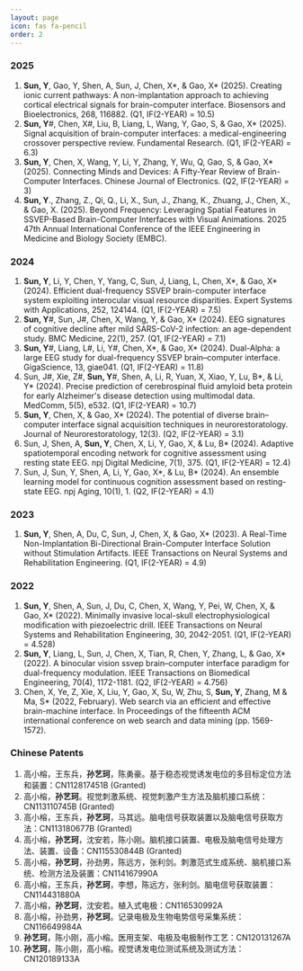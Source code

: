 ```yaml
---
layout: page
icon: fas fa-pencil
order: 2
---
```


### 2025
1. **Sun, Y**, Gao, Y, Shen, A, Sun, J, Chen, X*, & Gao, X* (2025). Creating ionic current pathways: A non-implantation approach to achieving cortical electrical signals for brain-computer interface. Biosensors and Bioelectronics, 268, 116882. (Q1, IF(2-YEAR) = 10.5)
2. **Sun, Y**#, Chen, X#, Liu, B, Liang, L, Wang, Y, Gao, S, & Gao, X* (2025). Signal acquisition of brain-computer interfaces: a medical-engineering crossover perspective review. Fundamental Research. (Q1, IF(2-YEAR) = 6.3)
3. **Sun, Y**, Chen, X, Wang, Y, Li, Y, Zhang, Y, Wu, Q, Gao, S, & Gao, X* (2025). Connecting Minds and Devices: A Fifty-Year Review of Brain-Computer Interfaces. Chinese Journal of Electronics. (Q2, IF(2-YEAR) = 3)
4. **Sun, Y**., Zhang, Z., Qi, Q., Li, X., Sun, J., Zhang, K., Zhuang, J., Chen, X., & Gao, X. (2025). Beyond Frequency: Leveraging Spatial Features in SSVEP-Based Brain-Computer Interfaces with Visual Animations. 2025 47th Annual International Conference of the IEEE Engineering in Medicine and Biology Society (EMBC). 

### 2024
1. **Sun, Y**, Li, Y, Chen, Y, Yang, C, Sun, J, Liang, L, Chen, X*, & Gao, X* (2024). Efficient dual-frequency SSVEP brain-computer interface system exploiting interocular visual resource disparities. Expert Systems with Applications, 252, 124144. (Q1, IF(2-YEAR) = 7.5)
2. **Sun, Y**#, Sun, J#, Chen, X, Wang, Y, & Gao, X* (2024). EEG signatures of cognitive decline after mild SARS-CoV-2 infection: an age-dependent study. BMC Medicine, 22(1), 257. (Q1, IF(2-YEAR) = 7.1)
3. **Sun, Y**#, Liang, L#, Li, Y#, Chen, X*, & Gao, X* (2024). Dual-Alpha: a large EEG study for dual-frequency SSVEP brain–computer interface. GigaScience, 13, giae041. (Q1, IF(2-YEAR) = 11.8)
4. Sun, J#, Xie, Z#, **Sun, Y**#, Shen, A, Li, R, Yuan, X, Xiao, Y, Lu, B*, & Li, Y* (2024). Precise prediction of cerebrospinal fluid amyloid beta protein for early Alzheimer's disease detection using multimodal data. MedComm, 5(5), e532. (Q1, IF(2-YEAR) = 10.7)
5. **Sun, Y**, Chen, X, & Gao, X* (2024). The potential of diverse brain–computer interface signal acquisition techniques in neurorestoratology. Journal of Neurorestoratology, 12(3). (Q2, IF(2-YEAR) = 3.1)
6. Sun, J, Shen, A, **Sun, Y**, Chen, X, Li, Y, Gao, X, & Lu, B* (2024). Adaptive spatiotemporal encoding network for cognitive assessment using resting state EEG. npj Digital Medicine, 7(1), 375. (Q1, IF(2-YEAR) = 12.4)
7. Sun, J, Sun, Y, Shen, A, Li, Y, Gao, X*, & Lu, B* (2024). An ensemble learning model for continuous cognition assessment based on resting-state EEG. npj Aging, 10(1), 1. (Q2, IF(2-YEAR) = 4.1)

### 2023
1. **Sun, Y**, Shen, A, Du, C, Sun, J, Chen, X, & Gao, X* (2023). A Real-Time Non-Implantation Bi-Directional Brain-Computer Interface Solution without Stimulation Artifacts. IEEE Transactions on Neural Systems and Rehabilitation Engineering. (Q1, IF(2-YEAR) = 4.9)


### 2022
1. **Sun, Y**, Shen, A, Sun, J, Du, C, Chen, X, Wang, Y, Pei, W, Chen, X, & Gao, X* (2022). Minimally invasive local-skull electrophysiological modification with piezoelectric drill. IEEE Transactions on Neural Systems and Rehabilitation Engineering, 30, 2042-2051. (Q1, IF(2-YEAR) = 4.528)
2. **Sun, Y**, Liang, L, Sun, J, Chen, X, Tian, R, Chen, Y, Zhang, L, & Gao, X* (2022). A binocular vision ssvep brain–computer interface paradigm for dual-frequency modulation. IEEE Transactions on Biomedical Engineering, 70(4), 1172-1181. (Q2, IF(2-YEAR) = 4.756)
3. Chen, X, Ye, Z, Xie, X, Liu, Y, Gao, X, Su, W, Zhu, S, **Sun, Y**, Zhang, M & Ma, S* (2022, February). Web search via an efficient and effective brain-machine interface. In Proceedings of the fifteenth ACM international conference on web search and data mining (pp. 1569-1572).

### Chinese Patents
1. 高小榕，王东兵，**孙艺珂**，陈勇豪。基于稳态视觉诱发电位的多目标定位方法和装置：CN112817451B (Granted)
2. 高小榕，**孙艺珂**。视觉刺激系统、视觉刺激产生方法及脑机接口系统：CN113110745B (Granted)
3. 高小榕，王东兵，**孙艺珂**，马其远。脑电信号获取装置以及脑电信号获取方法：CN113180677B (Granted)
4. 高小榕，**孙艺珂**，沈安若，陈小刚。脑机接口装置、电极及脑电信号处理方法、装置、设备：CN115530844B (Granted)
5. 高小榕，**孙艺珂**，孙劲男，陈远方，张利剑。刺激范式生成系统、脑机接口系统、检测方法及装置：CN114167990A
6. 高小榕，王东兵，**孙艺珂**，李想，陈远方，张利剑。脑电信号获取装置：CN114431880A
7. 高小榕，**孙艺珂**，沈安若。植入式电极：CN116530992A
8. 高小榕，孙劲男，**孙艺珂**。记录电极及生物电势信号采集系统：CN116649984A
9. **孙艺珂**，陈小刚，高小榕。医用支架、电极及电极制作工艺：CN120131267A
10. **孙艺珂**，陈小刚，高小榕。视觉诱发电位测试系统及测试方法：CN120189133A
